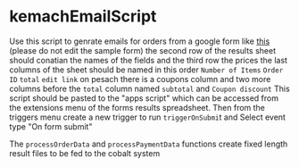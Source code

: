 # kemachEmailScript

Use this script to genrate emails for orders from a google form like [this]([https://forms.gle/5L9mvcz8vApmgada6](https://docs.google.com/forms/d/1R0lu2e-WaseXk69aCQEdmrqJUQfQm3A9ksUrhcQp3zU/edit)) (please do not edit the sample form)
the second row of the results sheet should conatian the names of the fields and the third row the prices
the last columns of the sheet should be named in this order `Number of Items`	`Order ID`	`total` `edit link`
on pesach there is a coupons column and two more columns before the `total` column named `subtotal` and `Coupon discount`
This script should be pasted to the "apps script" which can be accessed from the extensions menu of the forms results spreadsheet.
Then from the triggers menu create a new trigger to run `triggerOnSubmi`t and Select event type "On form submit"

The `processOrderData` and `processPaymentData` functions create fixed length result files to be fed to the cobalt system
